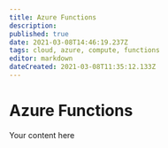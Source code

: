 ```yaml
---
title: Azure Functions
description: 
published: true
date: 2021-03-08T14:46:19.237Z
tags: cloud, azure, compute, functions
editor: markdown
dateCreated: 2021-03-08T11:35:12.133Z
---
```


# Azure Functions
Your content here